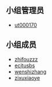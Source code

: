 <!--
    小组组员列表

    按小组实际情况编辑模板即可，下面的例子仅供参考。

    可以在这里以 Markdown 的形式列出组员信息。可以是昵称，可以在后面附加组员希望添加的其它信息（限一行内）
    请注意，小组管理员 **必须** 提供 GitHub ID 以供外部联系
-->

## 小组管理员

- [ut000170](https://github.com/ut000170)

## 小组成员
- [zhifouzzz](https://github.com/zhifouzzz)
- [ecjtusbs](https://github.com/ecjtusbs)
- [wenshizhang](https://github.com/wenshizhang)
- [zixuxiaoye](https://github.com/zixuxiaoye)
